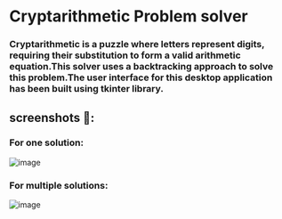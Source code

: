 # Cryptarithmetic Problem solver
### Cryptarithmetic is a puzzle where letters represent digits, requiring their substitution to form a valid arithmetic equation.This solver uses a backtracking approach to solve this problem.The user interface for this desktop application has been built using tkinter library.

## screenshots 📱:
### For one solution:
![image](https://github.com/rahulkhattri0/CryptoSolver/assets/72620481/7be8c209-5637-413a-910a-5ebe24b5fedd)
### For multiple solutions:

![image](https://github.com/rahulkhattri0/CryptoSolver/assets/72620481/74c8bdcc-d69d-479c-9c46-074a284d677a)


